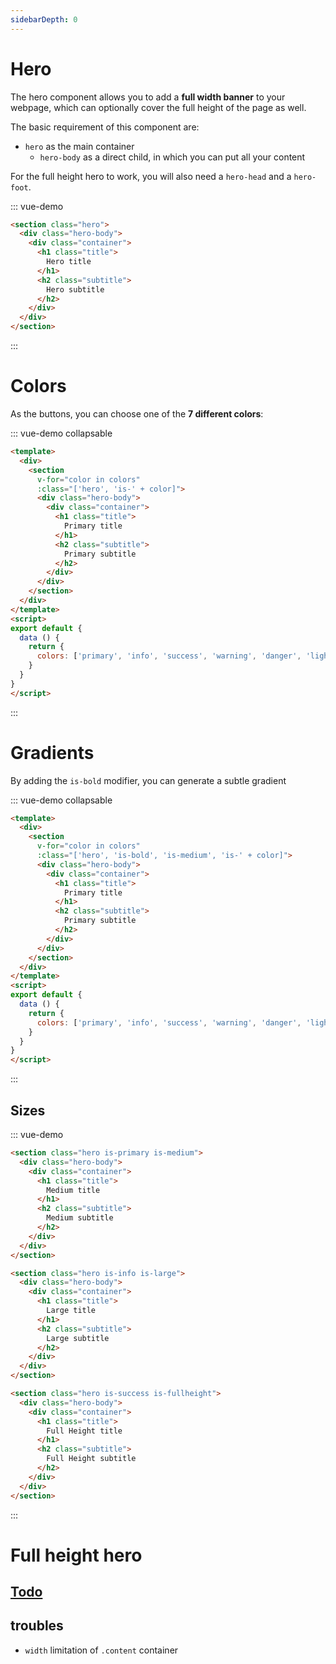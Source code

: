 ```yaml
---
sidebarDepth: 0
---
```


# Hero

The hero component allows you to add a **full width banner** to your webpage,
which can optionally cover the full height of the page as well.

The basic requirement of this component are:

- `hero` as the main container
  - `hero-body` as a direct child, in which you can put all your content

For the full height hero to work, you will also need a `hero-head` and a `hero-foot`.

::: vue-demo
``` html
<section class="hero">
  <div class="hero-body">
    <div class="container">
      <h1 class="title">
        Hero title
      </h1>
      <h2 class="subtitle">
        Hero subtitle
      </h2>
    </div>
  </div>
</section>
```
:::

# Colors

As the buttons, you can choose one of the **7 different colors**:

::: vue-demo collapsable
``` html
<template>
  <div>
    <section
      v-for="color in colors"
      :class="['hero', 'is-' + color]">
      <div class="hero-body">
        <div class="container">
          <h1 class="title">
            Primary title
          </h1>
          <h2 class="subtitle">
            Primary subtitle
          </h2>
        </div>
      </div>
    </section>
  </div>
</template>
<script>
export default {
  data () {
    return {
      colors: ['primary', 'info', 'success', 'warning', 'danger', 'light', 'dark']
    }
  }
}
</script>
```
:::

# Gradients

By adding the `is-bold` modifier, you can generate a subtle gradient

::: vue-demo collapsable
``` html
<template>
  <div>
    <section
      v-for="color in colors"
      :class="['hero', 'is-bold', 'is-medium', 'is-' + color]">
      <div class="hero-body">
        <div class="container">
          <h1 class="title">
            Primary title
          </h1>
          <h2 class="subtitle">
            Primary subtitle
          </h2>
        </div>
      </div>
    </section>
  </div>
</template>
<script>
export default {
  data () {
    return {
      colors: ['primary', 'info', 'success', 'warning', 'danger', 'light', 'dark']
    }
  }
}
</script>
```
:::

## Sizes

::: vue-demo
``` html
<section class="hero is-primary is-medium">
  <div class="hero-body">
    <div class="container">
      <h1 class="title">
        Medium title
      </h1>
      <h2 class="subtitle">
        Medium subtitle
      </h2>
    </div>
  </div>
</section>

<section class="hero is-info is-large">
  <div class="hero-body">
    <div class="container">
      <h1 class="title">
        Large title
      </h1>
      <h2 class="subtitle">
        Large subtitle
      </h2>
    </div>
  </div>
</section>

<section class="hero is-success is-fullheight">
  <div class="hero-body">
    <div class="container">
      <h1 class="title">
        Full Height title
      </h1>
      <h2 class="subtitle">
        Full Height subtitle
      </h2>
    </div>
  </div>
</section>
```
:::

# Full height hero

## [Todo](https://bulma.io/documentation/layout/hero/#full-height-hero)

## troubles

- `width` limitation of `.content` container
